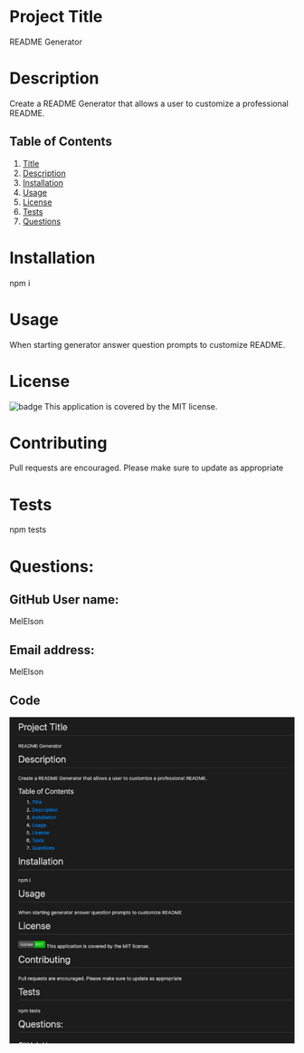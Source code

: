 
# Project Title 
README Generator
# Description 
Create a README Generator that allows a user to customize a professional README.
## Table of Contents
1. [Title](#title)
2. [Description](#Description)
3. [Installation](#Installation)
4. [Usage](#Usage)
5. [License](#License)
6. [Tests](#Tests)
6. [Questions](#Questions)
# Installation
npm i
# Usage
When starting generator answer question prompts to customize README.
# License
![badge](https://img.shields.io/badge/license-MIT-brightgreen)
This application is covered by the MIT license. 

# Contributing 
Pull requests are encouraged. Please make sure to update as appropriate 
# Tests
npm tests
# Questions:
## GitHub User name: 
MelElson
## Email address: 
MelElson
## Code
![Changed HTML](./assets/images/ScreenshotREADMEGENERATOR.png)
